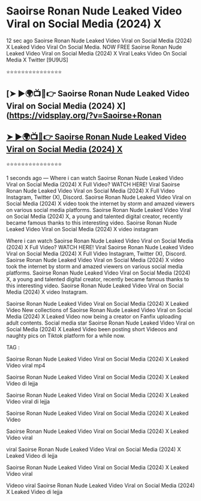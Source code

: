 ﻿# Saoirse Ronan Nude Leaked Video Viral on Social Media (2024) X



12 sec ago Saoirse Ronan Nude Leaked Video Viral on Social Media (2024) X Leaked Video Viral On Social Media. NOW FREE Saoirse Ronan Nude Leaked Video Viral on Social Media (2024) X Viral Leaks Video On Social Media X Twitter [9U9US]

⭐⭐⭐⭐⭐⭐⭐⭐⭐⭐⭐⭐⭐⭐⭐

## [➤ ►🌍📺📱👉 Saoirse Ronan Nude Leaked Video Viral on Social Media (2024) X](https://vidsplay.org/?v=Saoirse+Ronan

## [➤ ►🌍📺📱👉 Saoirse Ronan Nude Leaked Video Viral on Social Media (2024) X](https://vidsplay.org/?v=Saoirse+Ronan)


⭐⭐⭐⭐⭐⭐⭐⭐⭐⭐⭐⭐⭐⭐⭐



1 seconds ago — Where i can watch Saoirse Ronan Nude Leaked Video Viral on Social Media (2024) X Full Video? WATCH HERE! Viral Saoirse Ronan Nude Leaked Video Viral on Social Media (2024) X Full Video Instagram, Twitter (X), Discord. Saoirse Ronan Nude Leaked Video Viral on Social Media (2024) X video took the internet by storm and amazed viewers on various social media platforms. Saoirse Ronan Nude Leaked Video Viral on Social Media (2024) X, a young and talented digital creator, recently became famous thanks to this interesting video. Saoirse Ronan Nude Leaked Video Viral on Social Media (2024) X video instagram

Where i can watch Saoirse Ronan Nude Leaked Video Viral on Social Media (2024) X Full Video? WATCH HERE! Viral Saoirse Ronan Nude Leaked Video Viral on Social Media (2024) X Full Video Instagram, Twitter (X), Discord. Saoirse Ronan Nude Leaked Video Viral on Social Media (2024) X video took the internet by storm and amazed viewers on various social media platforms. Saoirse Ronan Nude Leaked Video Viral on Social Media (2024) X, a young and talented digital creator, recently became famous thanks to this interesting video. Saoirse Ronan Nude Leaked Video Viral on Social Media (2024) X video Instagram.

Saoirse Ronan Nude Leaked Video Viral on Social Media (2024) X Leaked Video New collections of Saoirse Ronan Nude Leaked Video Viral on Social Media (2024) X Leaked Video now being a creator on Fanfix uploading adult contents. Social media star Saoirse Ronan Nude Leaked Video Viral on Social Media (2024) X Leaked Video been posting short Videoos and naughty pics on Tiktok platform for a while now.

TAG :

 

Saoirse Ronan Nude Leaked Video Viral on Social Media (2024) X Leaked Video viral mp4

 

Saoirse Ronan Nude Leaked Video Viral on Social Media (2024) X Leaked Video di lejja

 

Saoirse Ronan Nude Leaked Video Viral on Social Media (2024) X Leaked Video viral di lejja

 

Saoirse Ronan Nude Leaked Video Viral on Social Media (2024) X Leaked Video

 

Saoirse Ronan Nude Leaked Video Viral on Social Media (2024) X Leaked Video viral

 

viral Saoirse Ronan Nude Leaked Video Viral on Social Media (2024) X Leaked Video di lejja

 

Saoirse Ronan Nude Leaked Video Viral on Social Media (2024) X Leaked Video viral

 

Videoo viral Saoirse Ronan Nude Leaked Video Viral on Social Media (2024) X Leaked Video di lejja